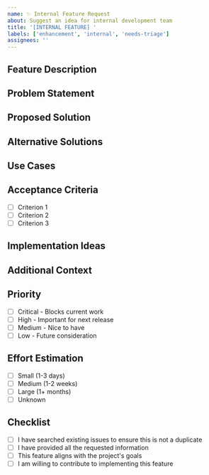 ```yaml
---
name: ✨ Internal Feature Request
about: Suggest an idea for internal development team
title: '[INTERNAL FEATURE] '
labels: ['enhancement', 'internal', 'needs-triage']
assignees: ''
---
```


## Feature Description

<!-- A clear and concise description of what you want to happen -->

## Problem Statement

<!-- Is your feature request related to a problem? Please describe -->
<!-- A clear and concise description of what the problem is. Ex. I'm always frustrated when [...] -->

## Proposed Solution

<!-- Describe the solution you'd like -->
<!-- A clear and concise description of what you want to happen -->

## Alternative Solutions

<!-- Describe alternatives you've considered -->
<!-- A clear and concise description of any alternative solutions or features you've considered -->

## Use Cases

<!-- Describe the use cases for this feature -->
<!-- Who would use this feature and how? -->

## Acceptance Criteria

<!-- Define what "done" looks like for this feature -->

- [ ] Criterion 1
- [ ] Criterion 2
- [ ] Criterion 3

## Implementation Ideas

<!-- If you have ideas on how this could be implemented, describe them here -->

## Additional Context

<!-- Add any other context or screenshots about the feature request here -->

## Priority

<!-- How important is this feature to you? -->

- [ ] Critical - Blocks current work
- [ ] High - Important for next release
- [ ] Medium - Nice to have
- [ ] Low - Future consideration

## Effort Estimation

<!-- If you can estimate the effort required -->

- [ ] Small (1-3 days)
- [ ] Medium (1-2 weeks)
- [ ] Large (1+ months)
- [ ] Unknown

## Checklist

<!-- Mark completed items with an "x" -->

- [ ] I have searched existing issues to ensure this is not a duplicate
- [ ] I have provided all the requested information
- [ ] This feature aligns with the project's goals
- [ ] I am willing to contribute to implementing this feature
